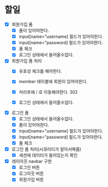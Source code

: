 # 할일
- [x] 회원가입 폼
    - [x] 폼이 있어야한다.
    - [x] input[name="username] 필드가 있어야한다.
    - [x] input[name="password] 필드가 있어야한다.
    - [X] 폼 체크
    - [x] 로그인 상태에서 들어올수없다.
- [x] 회원가입 폼 처리
  - [x]  유효성 체크를 해야한다.
  - [x] member 테이블에 회원이 있어야한다.
  - [x] 처리후에 / 로 이동해야한다. 302
  - [x] 로그인 상태에서 들어올수없다.


  
- [x] 로그인 폼
  - [x] 로그인 상태에서 들어올수없다.
  - [x] 폼이 있어야한다.
  - [x] input[name="username] 필드가 있어야한다.
  - [x] input[name="password] 필드가 있어야한다.
  - [x] 폼 체크
- [x] 로그인 폼 처리(시큐리티가 알아서해줌)
  - [x] 세션에 데이터가 들어있는지 확인
- [x] 레이아웃 navbar 구현
  - [x] 로그인 버튼
  - [x] 로그아웃 버튼
  - [x] 회원가입 버튼